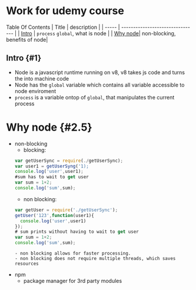 # Work for udemy course

Table Of Contents
| Title | description                      |
| ----- | -------------------------------- |
| [Intro](1) | `process` `global`, what is node |
| [Why node](2.5)| non-blocking, benefits of node|




## Intro {#1}
- Node is a javascript runtime running on v8, v8 takes js code and turns the into machine code
-  Node has the `global` variable which contains all variable accessible to node enviroment
- `process` is a variable ontop of `global`, that manipulates the current process
# Why node {#2.5}
- non-blocking
   - blocking:  
    ```javascript
    var getUserSync = require(./getUserSync);
    var user1 = getUserSyng('1);
    console.log('user',user1);
    #sum has to wait to get user
    var sum = 1+2;
    console.log('sum',sum);
    ```
    - non blocking:
    ```javascript
    var getUser = require('./getUserSync');
    getUser('123',function(user1){
      console.log('user',user1)
    });
    # sum prints without having to wait to get user
    var sum = 1+2;
    console.log('sum',sum);
    ```
      - non blocking allows for faster processing.
      - non blocking does not require multiple threads, which saves resources
- npm
  - package manager for 3rd party modules